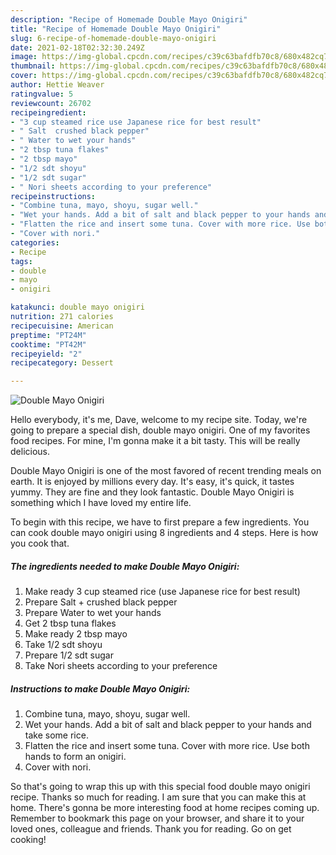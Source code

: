 ```yaml
---
description: "Recipe of Homemade Double Mayo Onigiri"
title: "Recipe of Homemade Double Mayo Onigiri"
slug: 6-recipe-of-homemade-double-mayo-onigiri
date: 2021-02-18T02:32:30.249Z
image: https://img-global.cpcdn.com/recipes/c39c63bafdfb70c8/680x482cq70/double-mayo-onigiri-recipe-main-photo.jpg
thumbnail: https://img-global.cpcdn.com/recipes/c39c63bafdfb70c8/680x482cq70/double-mayo-onigiri-recipe-main-photo.jpg
cover: https://img-global.cpcdn.com/recipes/c39c63bafdfb70c8/680x482cq70/double-mayo-onigiri-recipe-main-photo.jpg
author: Hettie Weaver
ratingvalue: 5
reviewcount: 26702
recipeingredient:
- "3 cup steamed rice use Japanese rice for best result"
- " Salt  crushed black pepper"
- " Water to wet your hands"
- "2 tbsp tuna flakes"
- "2 tbsp mayo"
- "1/2 sdt shoyu"
- "1/2 sdt sugar"
- " Nori sheets according to your preference"
recipeinstructions:
- "Combine tuna, mayo, shoyu, sugar well."
- "Wet your hands. Add a bit of salt and black pepper to your hands and take some rice."
- "Flatten the rice and insert some tuna. Cover with more rice. Use both hands to form an onigiri."
- "Cover with nori."
categories:
- Recipe
tags:
- double
- mayo
- onigiri

katakunci: double mayo onigiri 
nutrition: 271 calories
recipecuisine: American
preptime: "PT24M"
cooktime: "PT42M"
recipeyield: "2"
recipecategory: Dessert

---
```



![Double Mayo Onigiri](https://img-global.cpcdn.com/recipes/c39c63bafdfb70c8/680x482cq70/double-mayo-onigiri-recipe-main-photo.jpg)

Hello everybody, it's me, Dave, welcome to my recipe site. Today, we're going to prepare a special dish, double mayo onigiri. One of my favorites food recipes. For mine, I'm gonna make it a bit tasty. This will be really delicious.

Double Mayo Onigiri is one of the most favored of recent trending meals on earth. It is enjoyed by millions every day. It's easy, it's quick, it tastes yummy. They are fine and they look fantastic. Double Mayo Onigiri is something which I have loved my entire life.




To begin with this recipe, we have to first prepare a few ingredients. You can cook double mayo onigiri using 8 ingredients and 4 steps. Here is how you cook that.

<!--inarticleads1-->

##### The ingredients needed to make Double Mayo Onigiri:

1. Make ready 3 cup steamed rice (use Japanese rice for best result)
1. Prepare  Salt + crushed black pepper
1. Prepare  Water to wet your hands
1. Get 2 tbsp tuna flakes
1. Make ready 2 tbsp mayo
1. Take 1/2 sdt shoyu
1. Prepare 1/2 sdt sugar
1. Take  Nori sheets according to your preference




<!--inarticleads2-->

##### Instructions to make Double Mayo Onigiri:

1. Combine tuna, mayo, shoyu, sugar well.
1. Wet your hands. Add a bit of salt and black pepper to your hands and take some rice.
1. Flatten the rice and insert some tuna. Cover with more rice. Use both hands to form an onigiri.
1. Cover with nori.




So that's going to wrap this up with this special food double mayo onigiri recipe. Thanks so much for reading. I am sure that you can make this at home. There's gonna be more interesting food at home recipes coming up. Remember to bookmark this page on your browser, and share it to your loved ones, colleague and friends. Thank you for reading. Go on get cooking!
